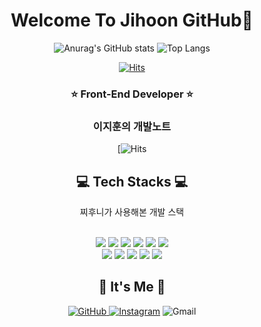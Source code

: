 <div align="center">

# Welcome To Jihoon GitHub🌱

![Anurag's GitHub stats](https://github-readme-stats.vercel.app/api?username=jiji-hoon96&show_icons=true&theme=radical)
![Top Langs](https://github-readme-stats-sand-six-91.vercel.app/api/top-langs/?username=jiji-hoon96&layout=compact&theme=dracula)

[![Hits](https://hits.seeyoufarm.com/api/count/incr/badge.svg?url=https%3A%2F%2Fgithub.com%2Fjiji-hoon96&count_bg=%2318D5A3&title_bg=%23555555&icon=hey.svg&icon_color=%23E7E7E7&title=%EC%B0%8C%ED%9B%84%EB%8B%88%ED%88%AC%EB%8D%B0%EC%9D%B4&edge_flat=false)](https://hits.seeyoufarm.com)

### ⭐ Front-End Developer ⭐

### 이지훈의 개발노트
[![Hits](https://hooninedev.com/)
    
## 💻 Tech Stacks 💻
    
찌후니가 사용해본 개발 스택 <br/>

<br/>
<span><img src="https://img.shields.io/badge/HTML-e34f26?style=flat&logo=html5&logoColor=white"/></span>
<span><img src="https://img.shields.io/badge/CSS-1572b6?style=flat&logo=css3&logoColor=white"/></span>
<span><img src="https://img.shields.io/badge/JavaScript-dbab09?style=flat&logo=javascript&logoColor=white"/></span>
<span><img src="https://img.shields.io/badge/TypeScript-3178C6?style=flat&logo=typescript&logoColor=white"/></span>
<span><img src="https://img.shields.io/badge/Sass-cc6699?style=flat&logo=sass&logoColor=white"/></span>
<span><img src="https://img.shields.io/badge/React-61dafb?style=flat&logo=react&logoColor=white"/></span>
<br/>
<span><img src="https://img.shields.io/badge/Next.js-000000?style=flat&logo=next-dot-js&logoColor=white"/></span>
<span><img src="https://img.shields.io/badge/NPM-red?style=flat&logo=NPM&logoColor=white"/></span>
<span><img src="https://img.shields.io/badge/Recoil-3474DE?style=flat&logo=next-dot-js&logoColor=white"/></span>
<span><img src="https://img.shields.io/badge/TailWindCSS-skyblue?style=flat&logo=TailWindCSS&logoColor=white"/></span>
<span><img src="https://img.shields.io/badge/Styled_Components-yellow?&logo=Styled-Components&logoColor=white"/></span>

<br/>

## 🌹 It's Me 🌹

<a href = "https://github.com/jiji-hoon96"><img alt="GitHub" src ="https://img.shields.io/badge/GitHub-181717.svg?&style=for-the-badge&logo=GitHub&logoColor=white"/>
</a> <a href = "https://www.instagram.com/hony_hoon/"> <img alt="Instagram" src ="https://img.shields.io/badge/Instagram-E4405F.svg?&style=for-the-badge&logo=Instagram&logoColor=white"/></a>
<img alt="Gmail" src 
="https://img.shields.io/badge/jihoon7705@gmail.com-yellow.svg?&style=for-the-badge&logo=Gmail&logoColor=white"/>

<br/>

</div>
